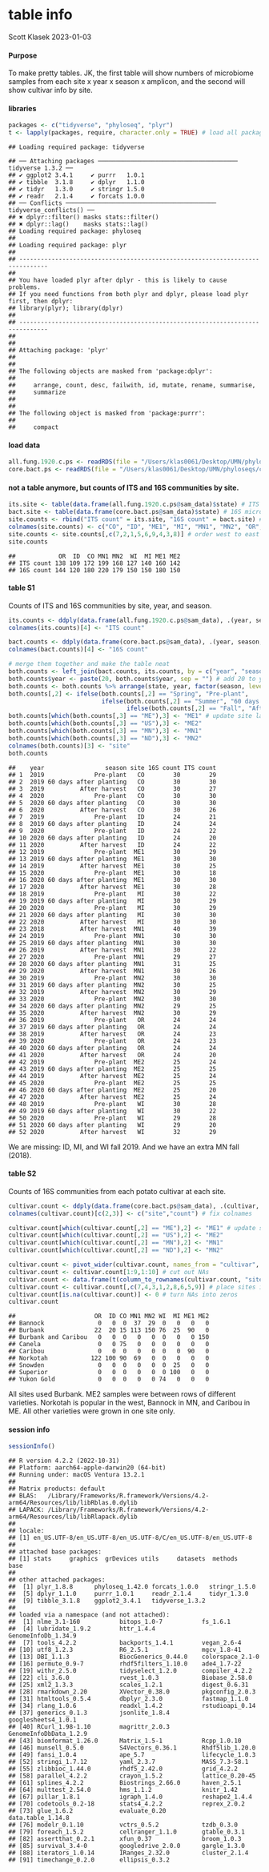 table info
================
Scott Klasek
2023-01-03

#### Purpose

To make pretty tables. JK, the first table will show numbers of
microbiome samples from each site x year x season x amplicon, and the
second will show cultivar info by site.

#### libraries

``` r
packages <- c("tidyverse", "phyloseq", "plyr")
t <- lapply(packages, require, character.only = TRUE) # load all packages at once
```

    ## Loading required package: tidyverse

    ## ── Attaching packages ─────────────────────────────────────── tidyverse 1.3.2 ──
    ## ✔ ggplot2 3.4.1     ✔ purrr   1.0.1
    ## ✔ tibble  3.1.8     ✔ dplyr   1.1.0
    ## ✔ tidyr   1.3.0     ✔ stringr 1.5.0
    ## ✔ readr   2.1.4     ✔ forcats 1.0.0
    ## ── Conflicts ────────────────────────────────────────── tidyverse_conflicts() ──
    ## ✖ dplyr::filter() masks stats::filter()
    ## ✖ dplyr::lag()    masks stats::lag()
    ## Loading required package: phyloseq
    ## 
    ## Loading required package: plyr
    ## 
    ## ------------------------------------------------------------------------------
    ## 
    ## You have loaded plyr after dplyr - this is likely to cause problems.
    ## If you need functions from both plyr and dplyr, please load plyr first, then dplyr:
    ## library(plyr); library(dplyr)
    ## 
    ## ------------------------------------------------------------------------------
    ## 
    ## 
    ## Attaching package: 'plyr'
    ## 
    ## 
    ## The following objects are masked from 'package:dplyr':
    ## 
    ##     arrange, count, desc, failwith, id, mutate, rename, summarise,
    ##     summarize
    ## 
    ## 
    ## The following object is masked from 'package:purrr':
    ## 
    ##     compact

#### load data

``` r
all.fung.1920.c.ps <- readRDS(file = "/Users/klas0061/Desktop/UMN/phyloseqs/fung1920.cleaned.ps") # cleaned fungal phyloseq object
core.bact.ps <- readRDS(file = "/Users/klas0061/Desktop/UMN/phyloseqs/core/core.bact.asvs.ps") # core bacterial phyloseq object to save memory
```

#### not a table anymore, but counts of ITS and 16S communities by site.

``` r
its.site <- table(data.frame(all.fung.1920.c.ps@sam_data)$state) # ITS microbiome counts by state
bact.site <- table(data.frame(core.bact.ps@sam_data)$state) # 16S microbiome counts by state
site.counts <- rbind("ITS count" = its.site, "16S count" = bact.site) # bind its and 16s counts
colnames(site.counts) <- c("CO", "ID", "ME1", "MI", "MN1", "MN2", "OR", "ME2", "WI") # correct site labels
site.counts <- site.counts[,c(7,2,1,5,6,9,4,3,8)] # order west to east 
site.counts
```

    ##            OR  ID  CO MN1 MN2  WI  MI ME1 ME2
    ## ITS count 138 109 172 199 168 127 140 160 142
    ## 16S count 144 120 180 220 179 150 150 180 150

#### table S1

Counts of ITS and 16S communities by site, year, and season.

``` r
its.counts <- ddply(data.frame(all.fung.1920.c.ps@sam_data), .(year, season, state),nrow) # sum up ITS counts by year, season, and state
colnames(its.counts)[4] <- "ITS count"

bact.counts <- ddply(data.frame(core.bact.ps@sam_data), .(year, season, state),nrow) # sum up 16S counts by year, season, and state
colnames(bact.counts)[4] <- "16S count"

# merge them together and make the table neat
both.counts <- left_join(bact.counts, its.counts, by = c("year", "season", "state")) %>% drop_na(state) # remove na states (blanks and tech reps)
both.counts$year <- paste(20, both.counts$year, sep = "") # add 20 to year
both.counts <- both.counts %>% arrange(state, year, factor(season, levels = c("Spring", "Summer", "Fall"))) # order by season
both.counts[,2] <- ifelse(both.counts[,2] == "Spring", "Pre-plant",
                          ifelse(both.counts[,2] == "Summer", "60 days after planting", 
                                 ifelse(both.counts[,2] == "Fall", "After harvest", NA))) # change season labels to harvest descriptions
both.counts[which(both.counts[,3] == "ME"),3] <- "ME1" # update site labels
both.counts[which(both.counts[,3] == "US"),3] <- "ME2"
both.counts[which(both.counts[,3] == "MN"),3] <- "MN1"
both.counts[which(both.counts[,3] == "ND"),3] <- "MN2"
colnames(both.counts)[3] <- "site"
both.counts
```

    ##    year                 season site 16S count ITS count
    ## 1  2019              Pre-plant   CO        30        29
    ## 2  2019 60 days after planting   CO        30        30
    ## 3  2019          After harvest   CO        30        27
    ## 4  2020              Pre-plant   CO        30        30
    ## 5  2020 60 days after planting   CO        30        30
    ## 6  2020          After harvest   CO        30        26
    ## 7  2019              Pre-plant   ID        24        21
    ## 8  2019 60 days after planting   ID        24        24
    ## 9  2020              Pre-plant   ID        24        22
    ## 10 2020 60 days after planting   ID        24        20
    ## 11 2020          After harvest   ID        24        22
    ## 12 2019              Pre-plant  ME1        30        29
    ## 13 2019 60 days after planting  ME1        30        30
    ## 14 2019          After harvest  ME1        30        25
    ## 15 2020              Pre-plant  ME1        30        18
    ## 16 2020 60 days after planting  ME1        30        30
    ## 17 2020          After harvest  ME1        30        28
    ## 18 2019              Pre-plant   MI        30        22
    ## 19 2019 60 days after planting   MI        30        29
    ## 20 2020              Pre-plant   MI        30        29
    ## 21 2020 60 days after planting   MI        30        30
    ## 22 2020          After harvest   MI        30        30
    ## 23 2018          After harvest  MN1        40        39
    ## 24 2019              Pre-plant  MN1        30        30
    ## 25 2019 60 days after planting  MN1        30        30
    ## 26 2019          After harvest  MN1        30        22
    ## 27 2020              Pre-plant  MN1        29        27
    ## 28 2020 60 days after planting  MN1        31        25
    ## 29 2020          After harvest  MN1        30        26
    ## 30 2019              Pre-plant  MN2        30        30
    ## 31 2019 60 days after planting  MN2        30        25
    ## 32 2019          After harvest  MN2        30        29
    ## 33 2020              Pre-plant  MN2        30        30
    ## 34 2020 60 days after planting  MN2        29        25
    ## 35 2020          After harvest  MN2        30        29
    ## 36 2019              Pre-plant   OR        24        24
    ## 37 2019 60 days after planting   OR        24        24
    ## 38 2019          After harvest   OR        24        23
    ## 39 2020              Pre-plant   OR        24        23
    ## 40 2020 60 days after planting   OR        24        24
    ## 41 2020          After harvest   OR        24        20
    ## 42 2019              Pre-plant  ME2        25        24
    ## 43 2019 60 days after planting  ME2        25        25
    ## 44 2019          After harvest  ME2        25        24
    ## 45 2020              Pre-plant  ME2        25        25
    ## 46 2020 60 days after planting  ME2        25        20
    ## 47 2020          After harvest  ME2        25        24
    ## 48 2019              Pre-plant   WI        30        28
    ## 49 2019 60 days after planting   WI        30        22
    ## 50 2020              Pre-plant   WI        29        28
    ## 51 2020 60 days after planting   WI        29        20
    ## 52 2020          After harvest   WI        32        29

We are missing: ID, MI, and WI fall 2019. And we have an extra MN fall
(2018).

#### table S2

Counts of 16S communities from each potato cultivar at each site.

``` r
cultivar.count <- ddply(data.frame(core.bact.ps@sam_data), .(cultivar, state),nrow) # get counts of cultivars
colnames(cultivar.count)[c(2,3)] <- c("site","count") # fix colnames

cultivar.count[which(cultivar.count[,2] == "ME"),2] <- "ME1" # update site labels
cultivar.count[which(cultivar.count[,2] == "US"),2] <- "ME2"
cultivar.count[which(cultivar.count[,2] == "MN"),2] <- "MN1"
cultivar.count[which(cultivar.count[,2] == "ND"),2] <- "MN2"

cultivar.count <- pivot_wider(cultivar.count, names_from = "cultivar", values_from = "count") # pivot wider, cultivars as columns
cultivar.count <- cultivar.count[1:9,1:10] # cut out NAs
cultivar.count <- data.frame(t(column_to_rownames(cultivar.count, "site"))) # put site as row name, transpose, and convert to df
cultivar.count <- cultivar.count[,c(7,4,3,1,2,8,6,5,9)] # place sites in west-east order
cultivar.count[is.na(cultivar.count)] <- 0 # turn NAs into zeros
cultivar.count
```

    ##                      OR  ID CO MN1 MN2 WI  MI ME1 ME2
    ## Bannock               0   0  0  37  29  0   0   0   0
    ## Burbank              22  20 15 113 150 76  25  90   0
    ## Burbank and Caribou   0   0  0   0   0  0   0   0 150
    ## Canela                0   0 75   0   0  0   0   0   0
    ## Caribou               0   0  0   0   0  0   0  90   0
    ## Norkotah            122 100 90  69   0  0   0   0   0
    ## Snowden               0   0  0   0   0  0  25   0   0
    ## Superior              0   0  0   0   0  0 100   0   0
    ## Yukon Gold            0   0  0   0   0 74   0   0   0

All sites used Burbank. ME2 samples were between rows of different
varieties. Norkotah is popular in the west, Bannock in MN, and Caribou
in ME. All other varieties were grown in one site only.

#### session info

``` r
sessionInfo()
```

    ## R version 4.2.2 (2022-10-31)
    ## Platform: aarch64-apple-darwin20 (64-bit)
    ## Running under: macOS Ventura 13.2.1
    ## 
    ## Matrix products: default
    ## BLAS:   /Library/Frameworks/R.framework/Versions/4.2-arm64/Resources/lib/libRblas.0.dylib
    ## LAPACK: /Library/Frameworks/R.framework/Versions/4.2-arm64/Resources/lib/libRlapack.dylib
    ## 
    ## locale:
    ## [1] en_US.UTF-8/en_US.UTF-8/en_US.UTF-8/C/en_US.UTF-8/en_US.UTF-8
    ## 
    ## attached base packages:
    ## [1] stats     graphics  grDevices utils     datasets  methods   base     
    ## 
    ## other attached packages:
    ##  [1] plyr_1.8.8      phyloseq_1.42.0 forcats_1.0.0   stringr_1.5.0  
    ##  [5] dplyr_1.1.0     purrr_1.0.1     readr_2.1.4     tidyr_1.3.0    
    ##  [9] tibble_3.1.8    ggplot2_3.4.1   tidyverse_1.3.2
    ## 
    ## loaded via a namespace (and not attached):
    ##  [1] nlme_3.1-160           bitops_1.0-7           fs_1.6.1              
    ##  [4] lubridate_1.9.2        httr_1.4.4             GenomeInfoDb_1.34.9   
    ##  [7] tools_4.2.2            backports_1.4.1        vegan_2.6-4           
    ## [10] utf8_1.2.3             R6_2.5.1               mgcv_1.8-41           
    ## [13] DBI_1.1.3              BiocGenerics_0.44.0    colorspace_2.1-0      
    ## [16] permute_0.9-7          rhdf5filters_1.10.0    ade4_1.7-22           
    ## [19] withr_2.5.0            tidyselect_1.2.0       compiler_4.2.2        
    ## [22] cli_3.6.0              rvest_1.0.3            Biobase_2.58.0        
    ## [25] xml2_1.3.3             scales_1.2.1           digest_0.6.31         
    ## [28] rmarkdown_2.20         XVector_0.38.0         pkgconfig_2.0.3       
    ## [31] htmltools_0.5.4        dbplyr_2.3.0           fastmap_1.1.0         
    ## [34] rlang_1.0.6            readxl_1.4.2           rstudioapi_0.14       
    ## [37] generics_0.1.3         jsonlite_1.8.4         googlesheets4_1.0.1   
    ## [40] RCurl_1.98-1.10        magrittr_2.0.3         GenomeInfoDbData_1.2.9
    ## [43] biomformat_1.26.0      Matrix_1.5-1           Rcpp_1.0.10           
    ## [46] munsell_0.5.0          S4Vectors_0.36.1       Rhdf5lib_1.20.0       
    ## [49] fansi_1.0.4            ape_5.7                lifecycle_1.0.3       
    ## [52] stringi_1.7.12         yaml_2.3.7             MASS_7.3-58.1         
    ## [55] zlibbioc_1.44.0        rhdf5_2.42.0           grid_4.2.2            
    ## [58] parallel_4.2.2         crayon_1.5.2           lattice_0.20-45       
    ## [61] splines_4.2.2          Biostrings_2.66.0      haven_2.5.1           
    ## [64] multtest_2.54.0        hms_1.1.2              knitr_1.42            
    ## [67] pillar_1.8.1           igraph_1.4.0           reshape2_1.4.4        
    ## [70] codetools_0.2-18       stats4_4.2.2           reprex_2.0.2          
    ## [73] glue_1.6.2             evaluate_0.20          data.table_1.14.8     
    ## [76] modelr_0.1.10          vctrs_0.5.2            tzdb_0.3.0            
    ## [79] foreach_1.5.2          cellranger_1.1.0       gtable_0.3.1          
    ## [82] assertthat_0.2.1       xfun_0.37              broom_1.0.3           
    ## [85] survival_3.4-0         googledrive_2.0.0      gargle_1.3.0          
    ## [88] iterators_1.0.14       IRanges_2.32.0         cluster_2.1.4         
    ## [91] timechange_0.2.0       ellipsis_0.3.2

